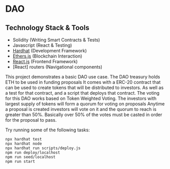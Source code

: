 # DAO

## Technology Stack & Tools
- Solidity (Writing Smart Contracts & Tests)
- Javascript (React & Testing)
- [Hardhat](https://hardhat.org/) (Development Framework)
- [Ethers.js](https://docs.ethers.io/v5/) (Blockchain Interaction)
- [React.js](https://reactjs.org/) (Frontend Framework)
- [React] routers (Navigational components)

This project demonstrates a basic DAO use case.
The DAO treasury holds ETH to be used in funding proposals
It comes with a ERC-20 contract that can be used to create tokens that will be distributed to investors. As well as a test for that contract, and a script that deploys that contract.
The voting for this DAO works based on Token Weighted Voting.
The investors with largest supply of tokens will form a quorum for voting on proposals
Anytime a proposal is created investors will vote on it and the quorum to reach is greater than 50%.
Basically over 50% of the votes must be casted in order for the proposal to pass.

Try running some of the following tasks:

```shell
npx hardhat test
npx hardhat node
npx hardhat run scripts/deploy.js
npm run deploy/localhost
npm run seed/localhost
npm run start
```

